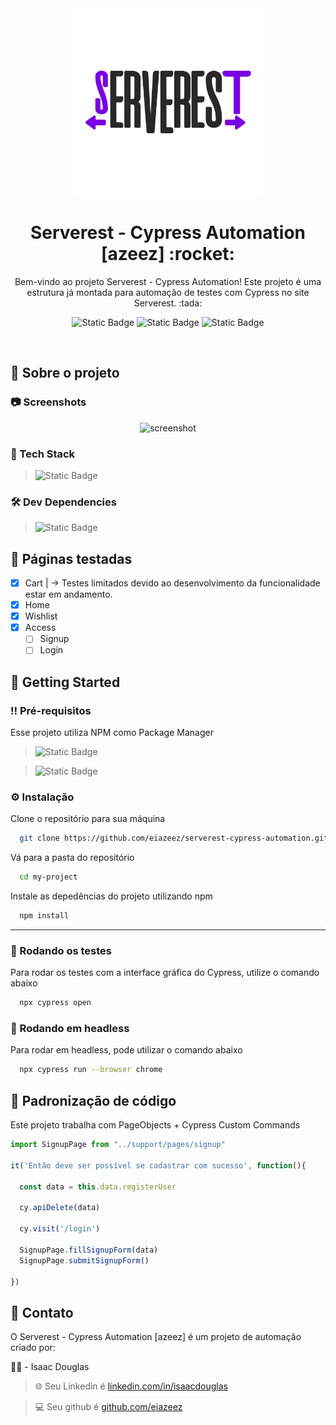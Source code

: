 <!--
Hey, thanks for using the awesome-readme-template template.  
If you have any enhancements, then fork this project and create a pull request 
or just open an issue with the label "enhancement".

Don't forget to give this project a star for additional support ;)
Maybe you can mention me or this repo in the acknowledgements too
-->
<div align="center">

  <img src="image/serverest-logo.png" alt="drawing" style="width:300px;"/>
  <h1>Serverest - Cypress Automation [azeez] :rocket:</h1>

  <p>
    Bem-vindo ao projeto Serverest - Cypress Automation! Este projeto é uma estrutura já montada para automação de testes com Cypress no site Serverest. :tada:
  </p>
  
  
<!-- Badges -->
![Static Badge](https://img.shields.io/badge/MIT-brightgreen?style=for-the-badge&label=LICENSE)
![Static Badge](https://img.shields.io/badge/13.14.2-brightgreen?style=for-the-badge&label=CYPRESS)
![Static Badge](https://img.shields.io/badge/DONE-brightgreen?style=for-the-badge&label=STATUS)


</div>

<br />

<!-- About the Project -->
## :star2: Sobre o projeto


<!-- Screenshots -->
### :camera: Screenshots

<div align="center"> 
  <img src="" width="800" height="auto" alt="screenshot" />
</div>


<!-- TechStack -->
### :space_invader: Tech Stack
> ![Static Badge](https://img.shields.io/badge/CYPRESS-brightgreen?style=for-the-badge&logo=cypress&logoColor=%23FFFFFF)

<!-- Dev Dependencies -->
### 🛠️ Dev Dependencies
> ![Static Badge](https://img.shields.io/badge/1.5.0-fe6b5c?style=for-the-badge&logo=cloudfoundry&logoColor=%23ffffff&label=CYPRESS-PLUGIN-API&labelColor=orange)

<!-- Roadmap -->
## 📄 Páginas testadas

* [x] Cart  |  -> Testes limitados devido ao desenvolvimento da funcionalidade estar em andamento.
* [x] Home
* [x] Wishlist
* [x] Access
  * [ ] Signup
  * [ ] Login 

<!-- Getting Started -->
## 	:toolbox: Getting Started

<!-- Prerequisites -->
### :bangbang: Pré-requisitos

Esse projeto utiliza NPM como Package Manager
> ![Static Badge](https://img.shields.io/badge/20.10.0-GREEN?style=for-the-badge&logo=nodedotjs&logoColor=%23ffffff&label=Node.JS)

> ![Static Badge](https://img.shields.io/badge/10.8.2-GREEN?style=for-the-badge&logo=npm&logoColor=%23ffffff&label=NPM)

<!-- Installation -->
### :gear: Instalação

Clone o repositório para sua máquina
```bash
  git clone https://github.com/eiazeez/serverest-cypress-automation.git
```

Vá para a pasta do repositório

```bash
  cd my-project
```

Instale as depedências do projeto utilizando npm
```bash
  npm install
```
---
<!-- Running Tests -->
### :test_tube: Rodando os testes

Para rodar os testes com a interface gráfica do Cypress, utilize o comando abaixo
```bash
  npx cypress open
```

<!-- Run headless -->
### :running: Rodando em headless

Para rodar em headless, pode utilizar o comando abaixo

```bash
  npx cypress run --browser chrome
```


<!-- Usage -->
## :eyes: Padronização de código

Este projeto trabalha com PageObjects + Cypress Custom Commands


```javascript
import SignupPage from "../support/pages/signup"

it('Então deve ser possível se cadastrar com sucesso', function(){

  const data = this.data.registerUser

  cy.apiDelete(data)

  cy.visit('/login')

  SignupPage.fillSignupForm(data)
  SignupPage.submitSignupForm()

})
```

<!-- Contact -->
## :handshake: Contato
O Serverest - Cypress Automation [azeez] é um projeto de automação criado por:

👨‍🏫 - Isaac Douglas
> 🌐 Seu Linkedin é [linkedin.com/in/isaacdouglas](https://www.linkedin.com/in/isaacdouglas/)

> 💻 Seu github é [github.com/eiazeez](https://github.com/eiazeez)